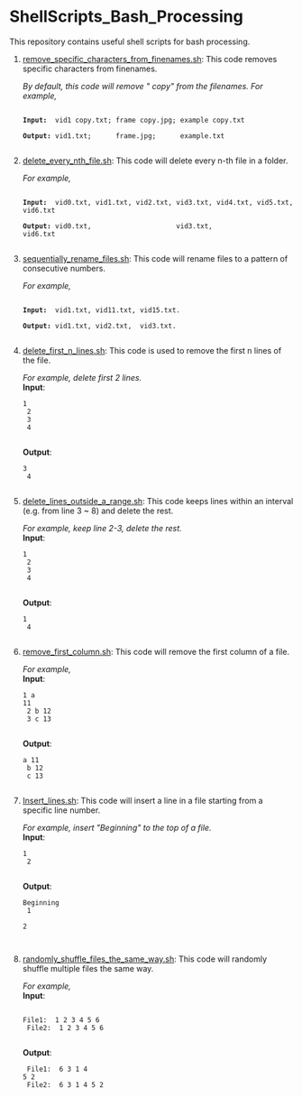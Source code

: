 # ShellScripts_Bash_Processing
This repository contains useful shell scripts for bash processing. 

1. [remove_specific_characters_from_finenames.sh](https://github.com/BumbleBee0819/ShellScripts_Bash_Processing/blob/master/remove_specific_characters_from_finenames.sh): This code removes specific characters from finenames.<br />
   
   *By default, this code will remove " copy" from the filenames. For example, <br />*
   <pre><code>
   <b>Input:</b>  vid1 copy.txt; frame copy.jpg; example copy.txt<br />
   <b>Output:</b> vid1.txt;      frame.jpg;      example.txt<br />
   </code></pre>
   
2. [delete_every_nth_file.sh](https://github.com/BumbleBee0819/ShellScripts_Bash_Processing/blob/master/delete_every_nth_file.sh): This code will delete every n-th file in a folder.<br />
   
   *For example,<br />*
   <pre><code>
   <b>Input:</b>  vid0.txt, vid1.txt, vid2.txt, vid3.txt, vid4.txt, vid5.txt, vid6.txt<br />
   <b>Output:</b> vid0.txt,                     vid3.txt,                     vid6.txt<br />
   </code></pre>
   
3. [sequentially_rename_files.sh](https://github.com/BumbleBee0819/ShellScripts_Bash_Processing/blob/master/sequentially_rename_files.sh): This code will rename files to a pattern of consecutive numbers.<br />
   
   *For example, <br />*
   <pre><code>
   <b>Input:</b>  vid1.txt, vid11.txt, vid15.txt.<br />
   <b>Output:</b> vid1.txt, vid2.txt,  vid3.txt.<br />
   </code></pre>
   
4. [delete_first_n_lines.sh](https://github.com/BumbleBee0819/ShellScripts_Bash_Processing/blob/master/delete_first_n_lines.sh): This code is used to remove the first n lines of the file.<br />
   
   *For example, delete first 2 lines. <br />*
   **Input**: <pre><code>1<br />
                  2<br />
                  3<br />
                  4<br /> 
               </code></pre>
   **Output**:<pre><code>3<br />
                  4<br />
               </code></pre>

5. [delete_lines_outside_a_range.sh](https://github.com/BumbleBee0819/ShellScripts_Bash_Processing/blob/master/delete_lines_outside_a_range.sh): This code keeps lines within an interval (e.g. from line 3 ~ 8) and delete the rest.<br />
  
   *For example, keep line 2-3, delete the rest. <br />*
   **Input**: <pre><code>1<br />
              2<br />
              3<br />
              4<br />
              </code></pre>
   **Output**: <pre><code>1<br />
               4<br />
               </code></pre>
               
6. [remove_first_column.sh](https://github.com/BumbleBee0819/ShellScripts_Bash_Processing/blob/master/remove_first_column.sh): This code will remove the first column of a file.<br />
  
   *For example, <br />* 
   **Input**: <pre><code>1 a 11<br />
              2 b 12<br />
              3 c 13<br />
              </code></pre>
   **Output**: <pre><code>a 11<br />
               b 12<br />
               c 13<br />
               </code></pre>
               
7. [Insert_lines.sh](https://github.com/BumbleBee0819/ShellScripts_Bash_Processing/blob/master/Insert_lines.sh): This code will insert a line in a file starting from a specific line number.<br />
   
   *For example, insert "Beginning" to the top of a file. <br />*
   **Input**: <pre><code>1<br />
              2<br />
              </code></pre>
   **Output**: <pre><code>Beginning<br />
               1<br />
               2<br />   
               </code></pre>
               
8. [randomly_shuffle_files_the_same_way.sh](https://github.com/BumbleBee0819/ShellScripts_Bash_Processing/blob/master/randomly_shuffle_files_the_same_way.sh): This code will randomly shuffle multiple files the same way.<br />
   
   *For example, <br />*
   **Input**: <pre><code>
              File1: <line> 1 2 3 4 5 6 <br />
              File2: <line> 1 2 3 4 5 6 <br />
              </code></pre>
   **Output**: <pre><code>
              File1: <line> 6 3 1 4 5 2 <br />
              File2: <line> 6 3 1 4 5 2 <br />   
              </code></pre>
   
   
   
   
